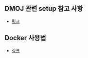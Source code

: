 ## DMOJ 관련 setup 참고 사항
- [링크](https://github.com/SchOJ/dmoj-dockercompose)

## Docker 사용법
- [링크](https://github.com/BJ-Lim/Docker)

